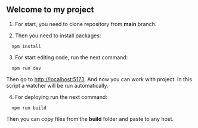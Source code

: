## Welcome to my project

1. For start, you need to clone repository from **main** branch.

2. Then you need to install packages:

```
  npm install
```
3. For start editing code, run the next command:

```
  npm run dev
```
Then go to [http://localhost:5173](http://localhost:5173).
And now you can work with project.
In this script a watcher will be run automatically.

4. For deploying run the next command:
```
  npm run build
```
Then you can copy files from the **build** folder and paste to any host.
